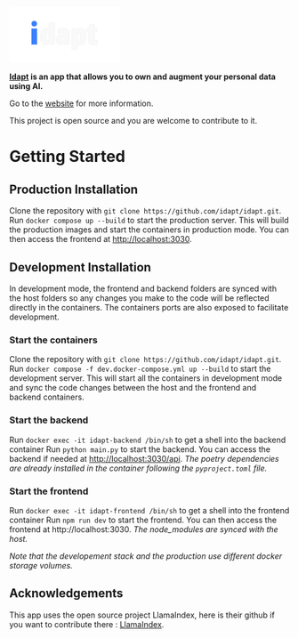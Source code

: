 <picture>
  <source media="(prefers-color-scheme: dark)" srcset="./assets/idapt_logo_dark_transparent.png">
  <source media="(prefers-color-scheme: light)" srcset="./assets/idapt_logo_light_transparent.png">
  <img alt="Idapt Logo" src="./assets/idapt_logo_dark_transparent.png" width="200">
</picture>

**[Idapt](https://idapt.ai) is an app that allows you to own and augment your personal data using AI.**

Go to the [website](https://idapt.ai) for more information.

This project is open source and you are welcome to contribute to it.


# Getting Started

## Production Installation

Clone the repository with `git clone https://github.com/idapt/idapt.git`.
Run `docker compose up --build` to start the production server.
This will build the production images and start the containers in production mode.
You can then access the frontend at [http://localhost:3030](http://localhost:3030).

## Development Installation

In development mode, the frontend and backend folders are synced with the host folders so any changes you make to the code will be reflected directly in the containers.
The containers ports are also exposed to facilitate development.

### Start the containers

Clone the repository with `git clone https://github.com/idapt/idapt.git`.
Run `docker compose -f dev.docker-compose.yml up --build` to start the development server.
This will start all the containers in development mode and sync the code changes between the host and the frontend and backend containers.

### Start the backend

Run `docker exec -it idapt-backend /bin/sh` to get a shell into the backend container
Run `python main.py` to start the backend. 
You can access the backend if needed at [http://localhost:3030/api](http://localhost:3030/api).
*The poetry dependencies are already installed in the container following the `pyproject.toml` file.*

### Start the frontend

Run `docker exec -it idapt-frontend /bin/sh` to get a shell into the frontend container 
Run `npm run dev` to start the frontend. 
You can then access the frontend at http://localhost:3030.
*The node_modules are synced with the host.*

*Note that the developement stack and the production use different docker storage volumes.*

## Acknowledgements

This app uses the open source project LlamaIndex, here is their github if you want to contribute there : [LlamaIndex](https://github.com/run-llama/llama_index).